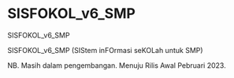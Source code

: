 # SISFOKOL_v6_SMP
SISFOKOL_v6_SMP

SISFOKOL_v6_SMP (SIStem inFOrmasi seKOLah untuk SMP)

NB. Masih dalam pengembangan. Menuju Rilis Awal Pebruari 2023.
